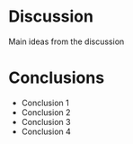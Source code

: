 # Discussion
Main ideas from the discussion
# Conclusions
* Conclusion 1
* Conclusion 2
* Conclusion 3
* Conclusion 4
